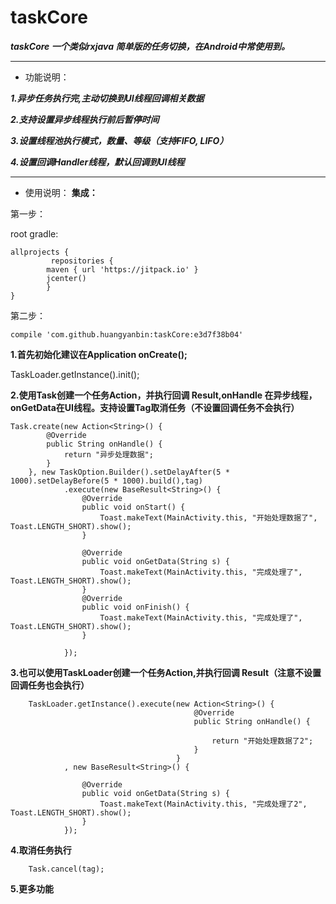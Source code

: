taskCore
========
***taskCore 一个类似rxjava 简单版的任务切换，在Android中常使用到。***
- - -
- 功能说明：

***1.异步任务执行完,主动切换到UI线程回调相关数据***

***2.支持设置异步线程执行前后暂停时间***

***3.设置线程池执行模式，数量、等级（支持FIFO, LIFO）***

***4.设置回调Handler线程，默认回调到UI线程***


- - -
- 使用说明：
**集成：**

第一步：

root gradle:

	allprojects {
    	     repositories {
        	maven { url 'https://jitpack.io' }
        	jcenter()
    	    }
	}

第二步：

	compile 'com.github.huangyanbin:taskCore:e3d7f38b04'

**1.首先初始化建议在Application onCreate();**

TaskLoader.getInstance().init();

**2.使用Task创建一个任务Action，并执行回调 Result,onHandle 在异步线程，onGetData在UI线程。支持设置Tag取消任务（不设置回调任务不会执行）**
        
	Task.create(new Action<String>() {
            @Override
            public String onHandle() {
                return "异步处理数据";
            }
        }, new TaskOption.Builder().setDelayAfter(5 * 1000).setDelayBefore(5 * 1000).build(),tag)
                .execute(new BaseResult<String>() {
                    @Override
                    public void onStart() {
                        Toast.makeText(MainActivity.this, "开始处理数据了", Toast.LENGTH_SHORT).show();
                    }

                    @Override
                    public void onGetData(String s) {
                        Toast.makeText(MainActivity.this, "完成处理了", Toast.LENGTH_SHORT).show();
                    }
					@Override
                    public void onFinish() {
                        Toast.makeText(MainActivity.this, "完成处理了", Toast.LENGTH_SHORT).show();
                    }

                });

				
**3.也可以使用TaskLoader创建一个任务Action,并执行回调 Result（注意不设置回调任务也会执行）**		

        TaskLoader.getInstance().execute(new Action<String>() {
                                             @Override
                                             public String onHandle() {

                                                 return "开始处理数据了2";
                                             }
                                         }
                , new BaseResult<String>() {

                    @Override
                    public void onGetData(String s) {
                        Toast.makeText(MainActivity.this, "完成处理了2", Toast.LENGTH_SHORT).show();
                    }
                });

**4.取消任务执行**

	    Task.cancel(tag);

**5.更多功能**
